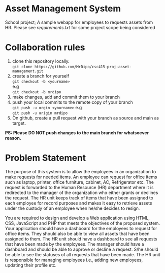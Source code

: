﻿# Asset Management System
School project; A sample webapp for employees to requests assets from HR.
Please see *requirements.txt* for some project scope being considered

# Collaboration rules
1. clone this repository locally. <br />
	`git clone https://github.com/MrDipo/csc415-proj-asset-management.git`
2. create a branch for yourself <br />
	`git checkout -b <yourname>` <br />
	e.g  <br />
	`git checkout -b mrdipo`
3. make changes, add and commit them to your branch
4. push your local commits to the remote copy of your branch <br />
	`git push -u orgin <yourname>`
	e.g <br />
	`git push -u origin mrdipo`
5. On github, create a pull request with your branch as source and main as target.

**PS: Please DO NOT push changes to the main branch for whatsoever reason.**

# Problem Statement
The purpose of this system is to allow the employees in an organization to make requests for needed items. An employee can request for office items such as laptop, printer, office furniture, cabinet, AC, Refrigerator etc. The request is forwarded to the Human Resource (HR) department where it is redirected to the manager of the organization who either grants or declines the request. The HR unit keeps track of items that have been assigned to each employee for record purposes and makes it easy to retrieve assets under the custody of an employee when he/she decides to resign.

You are required to design and develop a Web application using HTML, CSS, JavaScript and PHP that meets the objectives of the proposed system. Your application should have a dashboard for the employees to request for office items. They should also be able to view all assets that have been assigned to them. The HR unit should have a dashboard to see all requests that have been made by the employees. The manager should have a dashboard and should be able to approve or decline a request. S/he should be able to see the statuses of all requests that have been made. 
The HR unit is responsible for managing employees i.e., adding new employees, updating their profile etc.
